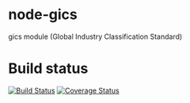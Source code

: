 # node-gics
gics module (Global Industry Classification Standard)

# Build status

[![Build Status](https://travis-ci.org/MaximilianBuegler/node-gics.svg?branch=master)](https://travis-ci.org/MaximilianBuegler/node-gics)
[![Coverage Status](https://coveralls.io/repos/github/MaximilianBuegler/node-gics/badge.svg?branch=master)](https://coveralls.io/github/MaximilianBuegler/node-gics?branch=master)
